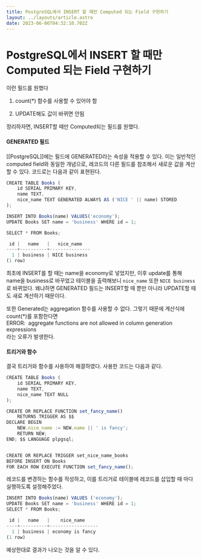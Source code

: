 ```yaml
---
title: PostgreSQL에서 INSERT 할 때만 Computed 되는 Field 구현하기
layout: ../layouts/article.astro
date: 2023-06-06T04:32:10.702Z
---
```


# PostgreSQL에서 INSERT 할 때만 Computed 되는 Field 구현하기

이런 필드를 원했다

1. count(\*) 함수를 사용할 수 있어야 함

2. UPDATE해도 값이 바뀌면 안됨

정리하자면, INSERT할 때만 Computed되는 필드를 원했다.

#### **GENERATED 필드**

[[PostgreSQL]]에는 필드에 GENERATED라는 속성을 적용할 수 있다. 이는 일반적인 computed field와 동일한 개념으로, 레코드의 다른 필드를 참조해서 새로운 값을 계산할 수 있다. 코드로는 다음과 같이 표현된다.

```javascript
CREATE TABLE Books (
    id SERIAL PRIMARY KEY,
    name TEXT,
    nice_name TEXT GENERATED ALWAYS AS ('NICE ' || name) STORED
);
```

```javascript
INSERT INTO Books(name) VALUES('economy');
UPDATE Books SET name = 'business' WHERE id = 1;

SELECT * FROM Books;
```

```javascript
 id |   name   |   nice_name
----+----------+---------------
  1 | business | NICE business
(1 row)
```

최초에 INSERT를 할 때는 name을 economy로 넣었지만, 이후 update를 통해 name을 business로 바꾸었고 테이블을 출력해보니 `nice_name` 또한 `NICE business`로 바뀌었다. 왜냐하면 GENERATED 필드는 INSERT할 때 뿐만 아니라 UPDATE할 때도 새로 계산하기 때문이다.

또한 Generated는 aggregation 함수를 사용할 수 없다. 그렇기 때문에 계산식에 count(\*)를 포함한다면\
ERROR:  aggregate functions are not allowed in column generation expressions\
라는 오류가 발생한다.

#### **트리거와 함수**

결국 트리거와 함수를 사용하여 해결하였다. 사용한 코드는 다음과 같다.

```javascript
CREATE TABLE Books (
    id SERIAL PRIMARY KEY,
    name TEXT,
    nice_name TEXT NULL
);

CREATE OR REPLACE FUNCTION set_fancy_name()
    RETURNS TRIGGER AS $$
DECLARE BEGIN
    NEW.nice_name := NEW.name || ' is fancy';
    RETURN NEW;
END; $$ LANGUAGE plpgsql;


CREATE OR REPLACE TRIGGER set_nice_name_books
BEFORE INSERT ON Books
FOR EACH ROW EXECUTE FUNCTION set_fancy_name();
```

레코드를 변경하는 함수를 작성하고, 이를 트리거로 테이블에 레코드를 삽입할 때 마다 실행하도록 설정해주었다.

```javascript
INSERT INTO Books(name) VALUES ('economy');
UPDATE Books SET name = 'business' WHERE id = 1;
SELECT * FROM Books;
```

```javascript
 id |   name   |    nice_name
----+----------+------------------
  1 | business | economy is fancy
(1 row)
```

예상한대로 결과가 나오는 것을 알 수 있다.
